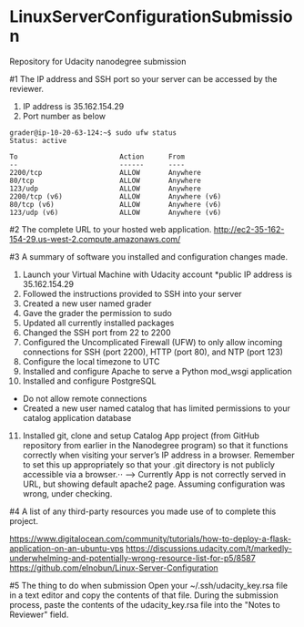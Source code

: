 # LinuxServerConfigurationSubmission
Repository for Udacity nanodegree submission

#1 The IP address and SSH port so your server can be accessed by the reviewer.
1. IP address is 35.162.154.29
2. Port number as below
```
grader@ip-10-20-63-124:~$ sudo ufw status
Status: active

To                         Action      From
--                         ------      ----
2200/tcp                   ALLOW       Anywhere
80/tcp                     ALLOW       Anywhere
123/udp                    ALLOW       Anywhere
2200/tcp (v6)              ALLOW       Anywhere (v6)
80/tcp (v6)                ALLOW       Anywhere (v6)
123/udp (v6)               ALLOW       Anywhere (v6)
```

#2 The complete URL to your hosted web application.
http://ec2-35-162-154-29.us-west-2.compute.amazonaws.com/

#3 A summary of software you installed and configuration changes made.
1. Launch your Virtual Machine with Udacity account
*public IP address is 35.162.154.29
2. Followed the instructions provided to SSH into your server
3. Created a new user named grader
4. Gave the grader the permission to sudo
5. Updated all currently installed packages
6. Changed the SSH port from 22 to 2200
7. Configured the Uncomplicated Firewall (UFW) to only allow incoming connections for SSH (port 2200), HTTP (port 80), and NTP (port 123)
8. Configure the local timezone to UTC
9. Installed and configure Apache to serve a Python mod_wsgi application
10. Installed and configure PostgreSQL
- Do not allow remote connections
- Created a new user named catalog that has limited permissions to your catalog application database
11. Installed git, clone and setup Catalog App project (from GitHub repository from earlier in the Nanodegree program) so that it functions correctly when visiting your server’s IP address in a browser. 
Remember to set this up appropriately so that your .git directory is not publicly accessible via a browser.⋅⋅
-->
Currently App is not correctly served in URL, but showing default apache2 page.
Assuming configuration was wrong, under checking.

#4 A list of any third-party resources you made use of to complete this project.

https://www.digitalocean.com/community/tutorials/how-to-deploy-a-flask-application-on-an-ubuntu-vps
https://discussions.udacity.com/t/markedly-underwhelming-and-potentially-wrong-resource-list-for-p5/8587
https://github.com/elnobun/Linux-Server-Configuration

#5 The thing to do when submission
Open your ~/.ssh/udacity_key.rsa file in a text editor and copy the contents of that file.
During the submission process, paste the contents of the udacity_key.rsa file into the "Notes to Reviewer" field.

